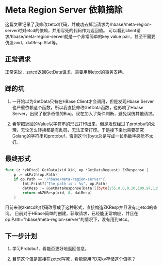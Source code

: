 # Meta Region Server 依赖摘除

这篇文章记录了我修改zetcd代码，并成功去掉当请求为/hbase/meta-region-server时对etcd的依赖，并用写死的代码作为返回值。
可以看到client请求/hbase/meta-region-server就是一个非常简单的key value pair，甚至不需要仿造zxid，datResp.Stat等。

## 正常请求
正常来说，zetcd返回GetData请求，需要用到etcd的事务支持。


## 踩的坑

1. 一开始以为GetData只有在HBase Client才会调用，但是发现Hbase Server也严重依赖这个函数，所以我直接修改GetData函数，也影响了Hbase Server，出现了很多奇怪的Bug。现在加入了条件判断，避免误伤其他请求。

2. 希望把返回的Value以字符串的形式打印出来，但是发现经过了protobuf的处理，无论怎么转换都是有乱码，无法正常打印。于是接下来也需要研究Golang的字符串和protobuf，否则这个[]byte总是写成一长串数字感觉不太好。



## 最终形式
```go
func (z *zkEtcd) GetData(xid Xid, op *GetDataRequest) ZKResponse {
	p := mkPath(op.Path)
	if op.Path == "/hbase/meta-region-server"{
		fmt.Printf("The path is : %s", op.Path)
		datResp := &GetDataResponse{Data:[]byte{255,0,0,0,20,109,97,115,116,101,114,58,49,54,48,48,48,238,184,44 ,12 ,55 ,147 ,137 ,251 ,80 ,66 ,85 ,70 ,10 ,24 ,10 ,12 ,49 ,48 ,46 ,57 ,49 ,46 ,52 ,52 ,46 ,49 ,50 ,50 ,16 ,148 ,125 ,24,211,141,170,170,182,46,16,0,24,3}} // region server的地址
		return mkZKResp(xid, 0, datResp)
	}
```

目前来说zketcd的代码改写成了这种形式，直接构造ZKResp并且没有走etcd的查询。
目前对于HBase简单的创建，获取请求，已经能正常响应，并且在op.Path="hbase/meta-region-server"的情况下，没有用到etcd。

## 下一步计划
1. 学习Protobuf，看能否更好地返回信息。

2. 目前这个值是直接在zetcd写死，看能否用PD来kv存储这个值呢？
